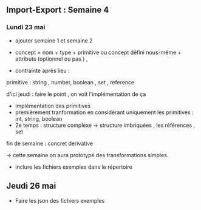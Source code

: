 ## Import-Export : Semaine 4

### Lundi 23 mai 

- ajouter semaine 1 et semaine 2 

- concept  =  nom + type + primitive ou concept défini nous-même + attributs (optionnel ou pas ) , 

- contrainte après lieu : 


primitive : string , number, boolean , set , reference 

d'ici jeudi : faire le point , on voit l'implémentation de ça 
- implémentation des primitives 
- premièrement tranformation en considérant uniquement les primitives : int, string, boolean
- 2e temps : structure complexe -> structure imbriquées , les références , set 

fin de semaine : concret derivative 

-> cette semaine on aura prototypé des transformations simples.

- inclure les fichiers exemples dans le répertoire 

## Jeudi 26 mai 

- Faire les json des fichiers exemples